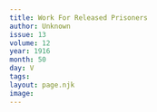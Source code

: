 ```yaml
---
title: Work For Released Prisoners
author: Unknown
issue: 13
volume: 12
year: 1916
month: 50
day: V
tags:
layout: page.njk
image:
---
```



